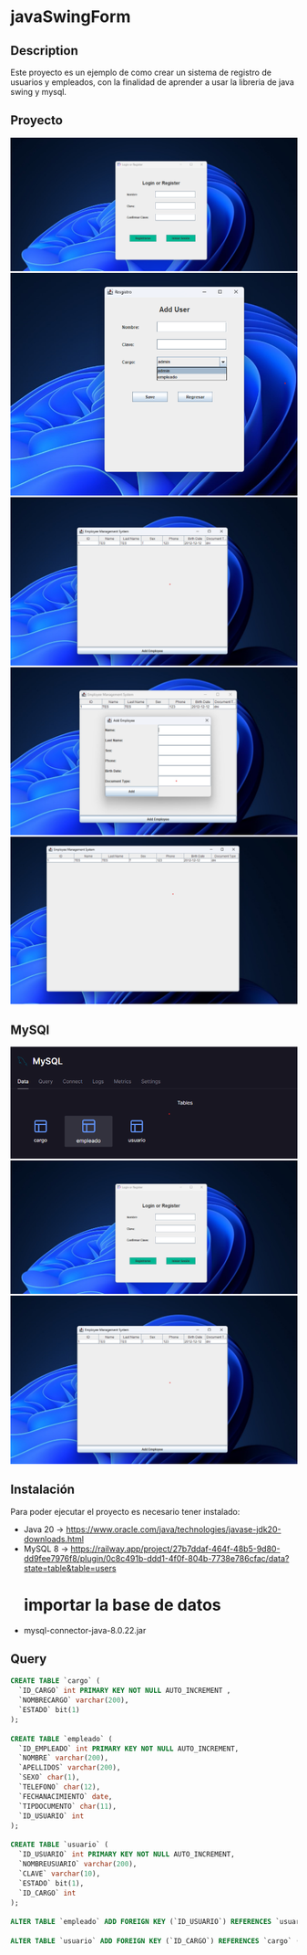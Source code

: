 # javaSwingForm

## Description
Este proyecto es un ejemplo de como crear un  sistema de registro de usuarios y empleados, con la finalidad de aprender a usar la libreria de java swing y mysql.

## Proyecto
 ![Vista](/src/img/1_s.png)
 ![AddUser](/src/img/2.png)
 ![System](/src/img/3_s.png)
 ![Add](/src/img/4_s.png)
 ![employee](/src/img/6_s.png)

## MySQl
  ![MySQL](/src/img/0_SQL.png)
  ![MySQL](/src/img/1_s.png)
  ![MySQL](/src/img/3_s.png)

## Instalación
Para poder ejecutar el proyecto es necesario tener instalado:
* Java 20 -> https://www.oracle.com/java/technologies/javase-jdk20-downloads.html
* MySQL 8 -> https://railway.app/project/27b7ddaf-464f-48b5-9d80-dd9fee7976f8/plugin/0c8c491b-ddd1-4f0f-804b-7738e786cfac/data?state=table&table=users
  # importar la base de datos
* mysql-connector-java-8.0.22.jar

## Query
```sql
CREATE TABLE `cargo` (
  `ID_CARGO` int PRIMARY KEY NOT NULL AUTO_INCREMENT ,
  `NOMBRECARGO` varchar(200),
  `ESTADO` bit(1)
);

CREATE TABLE `empleado` (
  `ID_EMPLEADO` int PRIMARY KEY NOT NULL AUTO_INCREMENT,
  `NOMBRE` varchar(200),
  `APELLIDOS` varchar(200),
  `SEXO` char(1),
  `TELEFONO` char(12),
  `FECHANACIMIENTO` date,
  `TIPDOCUMENTO` char(11),
  `ID_USUARIO` int
);

CREATE TABLE `usuario` (
  `ID_USUARIO` int PRIMARY KEY NOT NULL AUTO_INCREMENT,
  `NOMBREUSUARIO` varchar(200),
  `CLAVE` varchar(10),
  `ESTADO` bit(1),
  `ID_CARGO` int
);

ALTER TABLE `empleado` ADD FOREIGN KEY (`ID_USUARIO`) REFERENCES `usuario` (`ID_USUARIO`);

ALTER TABLE `usuario` ADD FOREIGN KEY (`ID_CARGO`) REFERENCES `cargo` (`ID_CARGO`);
```


